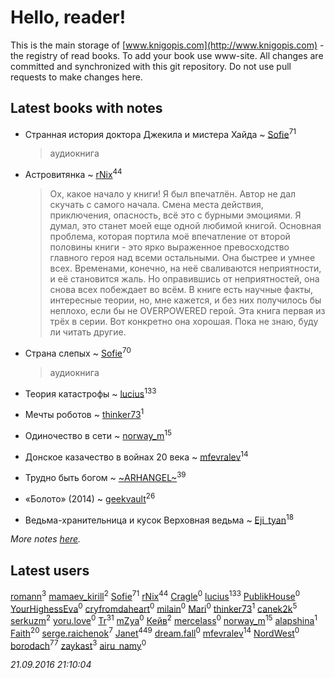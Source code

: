 # Hello, reader!
This is the main storage of [www.knigopis.com](http://www.knigopis.com) - the registry of read books.
To add your book use www-site. All changes are committed and synchronized with this git repository.
Do not use pull requests to make changes here.


## Latest books with notes
* Странная история доктора Джекила и мистера Хайда ~ [Sofie](users/485/48568611-vkontakte)<sup>71</sup>
    > аудиокнига

* Астровитянка ~ [rNix](users/115/115622071-twitter)<sup>44</sup>
    > Ох, какое начало у книги! Я был впечатлён. Автор не дал скучать с самого начала. Смена места действия, приключения, опасность, всё это с бурными эмоциями. Я думал, это станет моей еще одной любимой книгой. 
    > Основная проблема, которая портила моё впечатление от второй половины книги - это ярко выраженное превосходство главного героя над всеми остальными. Она быстрее и умнее всех. Временами, конечно, на неё сваливаются неприятности, и её становится жаль. Но оправившись от неприятностей, она снова всех побеждает во всём. В книге есть научные факты, интересные теории, но, мне кажется, и без них получилось бы неплохо, если бы не OVERPOWERED герой.
    > Эта книга первая из трёх в серии. Вот конкретно она хорошая. Пока не знаю, буду ли читать другие.

* Страна слепых ~ [Sofie](users/485/48568611-vkontakte)<sup>70</sup>
    > аудиокнига

* Теория катастрофы ~ [lucius](users/838/83820536-yandex)<sup>133</sup>

* Мечты роботов ~ [thinker73](users/366/366497970-yandex)<sup>1</sup>

* Одиночество в сети ~ [norway_m](users/834/8345201-vkontakte)<sup>15</sup>

* Донское казачество в войнах 20 века ~ [mfevralev](users/140/140966150-vkontakte)<sup>14</sup>

* Трудно быть богом ~ [~ARHANGEL~](users/642/64251996-vkontakte)<sup>39</sup>

* «Болото» (2014) ~ [geekvault](users/100/100000058705406-facebook)<sup>26</sup>

* Ведьма-хранительница и кусок Верховная ведьма ~ [Eji_tyan](users/235/2352103981-twitter)<sup>18</sup>


_More notes [here](latest_books_with_notes.md)._


## Latest users
[romann](users/102/10205442182733690-facebook)<sup>3</sup> 
[mamaev_kirill](users/189/18936412-vkontakte)<sup>2</sup> 
[Sofie](users/485/48568611-vkontakte)<sup>71</sup> 
[rNix](users/115/115622071-twitter)<sup>44</sup> 
[Cragle](users/100/100003266919869-facebook)<sup>0</sup> 
[lucius](users/838/83820536-yandex)<sup>133</sup> 
[PublikHouse](users/131/1319711978-twitter)<sup>0</sup> 
[YourHighessEva](users/308/308983562-twitter)<sup>0</sup> 
[cryfromdaheart](users/771/771096980063936512-twitter)<sup>0</sup> 
[milain](users/121/12149839-vkontakte)<sup>0</sup> 
[Mari](users/107/107275390357075610416-google)<sup>0</sup> 
[thinker73](users/366/366497970-yandex)<sup>1</sup> 
[canek2k](users/102/102305825690200373955-google)<sup>5</sup> 
[serkuzm](users/114/1141444172580928-facebook)<sup>2</sup> 
[yoru.love](users/233/23345942-vkontakte)<sup>0</sup> 
[Tr](users/122/12282474-vkontakte)<sup>31</sup> 
[mZya](users/105/105198053460598709259-googleplus)<sup>0</sup> 
[Кейв](users/173/1739580626295431-facebook)<sup>2</sup> 
[mercelass](users/370/370909403-yandex)<sup>0</sup> 
[norway_m](users/834/8345201-vkontakte)<sup>15</sup> 
[alapshina](users/209/2097371690488504-facebook)<sup>1</sup> 
[Faith](users/112/112366191289808901180-google)<sup>20</sup> 
[serge.raichenok](users/214/2140708-vkontakte)<sup>7</sup> 
[Janet](users/205/20565064-vkontakte)<sup>449</sup> 
[dream.fall](users/821/8216847-vkontakte)<sup>0</sup> 
[mfevralev](users/140/140966150-vkontakte)<sup>14</sup> 
[NordWest](users/125/1257223417661447-facebook)<sup>0</sup> 
[borodach](users/157/15706320-vkontakte)<sup>77</sup> 
[zaykast](users/104/104882848-vkontakte)<sup>3</sup> 
[airu_namy](users/216/216150759-vkontakte)<sup>0</sup> 


_21.09.2016 21:10:04_

